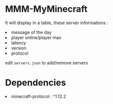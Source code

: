# MMM-MyMinecraft
<p>It will display in a table, these server informations :

<li> message of the day</li>
<li> player online/player max</li>
<li> latency</li>
<li> version</li>
<li> protocol</li>

</p>
<p>edit <code>servers.json</code> to add/remove servers
</p>

# Dependencies
<p>
<li> minecraft-protocol : ^1.12.2</li>
</p>
